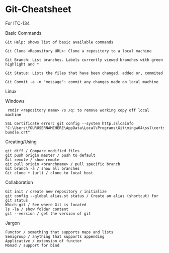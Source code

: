 # Git-Cheatsheet
For ITC-134

Basic Commands

    Git Help: shows list of basic available commands

    Git Clone <Repository URL>: Clone a repository to a local machine

    Git Branch: List branches. Labels currently viewed branches with green highlight and *

    Git Status: Lists the files that have been changed, added or, commited

    Git Commit -a -m "message": commit any changes made on local machine



Linux

Windows

     rmdir <repository name> /s /q: to remove working copy off local machine

    SSL Certificate error: git config --system http.sslcainfo "C:\Users\YOURUSERNAMEHERE\AppData\Local\Programs\Git\mingw64\ssl\certs\ca-bundle.crt"

Creating/Using

    git diff / Compare modified files
    git push origin master / push to default
    Git remote / show remote
    git pull origin <branchname> / pull specific branch
    Git branch -a / show all branches
    Git clone + (url) / clone to local host


Collaboration

    Git init / create new repository / initialize
    git config --global alias.st status / Create an alias (shortcut) for git status
    Which git / See where Git is located
    ls -la / show folder content
    git --version / get the version of git

Jargon

    Functor / something that supports maps and lists
    Semigroup / anything that supports appending
    Applicative / extension of functor
    Monad / support for bind
